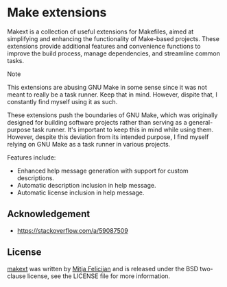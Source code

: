 # Make extensions

Makext is a collection of useful extensions for Makefiles, aimed at
simplifying and enhancing the functionality of Make-based projects. These
extensions provide additional features and convenience functions to
improve the build process, manage dependencies, and streamline common
tasks.

> [!NOTE]
> This extensions are abusing GNU Make in some sense since it was not 
> meant to really be a task runner. Keep that in mind. However, dispite
> that, I constantly find myself using it as such.

These extensions push the boundaries of GNU Make, which was originally
designed for building software projects rather than serving as a
general-purpose task runner. It's important to keep this in mind while
using them. However, despite this deviation from its intended purpose,
I find myself relying on GNU Make as a task runner in various projects.


Features include:

- Enhanced help message generation with support for custom descriptions.
- Automatic description inclusion in help message.
- Automatic license inclusion in help message.

## Acknowledgement

- https://stackoverflow.com/a/59087509

## License

[makext](https://github.com/mitjafelicijan/makext) was written by [Mitja
Felicijan](https://mitjafelicijan.com) and is released under the BSD
two-clause license, see the LICENSE file for more information.
